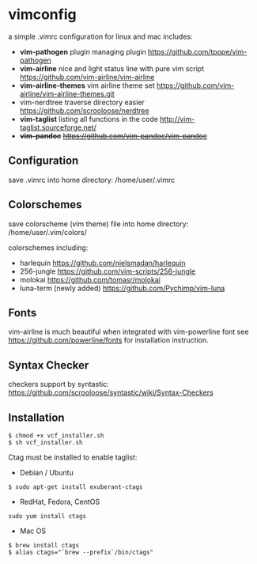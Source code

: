 # vimconfig
a simple .vimrc configuration for linux and mac includes:
* **vim-pathogen** plugin managing plugin
    https://github.com/tpope/vim-pathogen
* **vim-airline** nice and light status line with pure vim script
    https://github.com/vim-airline/vim-airline
* **vim-airline-themes** vim airline theme set
    https://github.com/vim-airline/vim-airline-themes.git
* vim-nerdtree traverse directory easier
    https://github.com/scrooloose/nerdtree
* **vim-taglist** listing all functions in the code
    http://vim-taglist.sourceforge.net/
* ~~**vim-pandoc**~~
    ~~https://github.com/vim-pandoc/vim-pandoc~~

Configuration
-------------
save .vimrc into home directory: /home/user/.vimrc

Colorschemes
------------
save colorscheme (vim theme) file into home directory: /home/user/.vim/colors/

colorschemes including:
* harlequin https://github.com/nielsmadan/harlequin
* 256-jungle https://github.com/vim-scripts/256-jungle
* molokai https://github.com/tomasr/molokai
* luna-term (newly added) https://github.com/Pychimp/vim-luna

Fonts
-----
vim-airline is much beautiful when integrated with vim-powerline font
see https://github.com/powerline/fonts for installation instruction.

Syntax Checker
--------------
checkers support by syntastic:
https://github.com/scrooloose/syntastic/wiki/Syntax-Checkers


Installation
------------
```shell
$ chmod +x vcf_installer.sh
$ sh vcf_installer.sh
```

Ctag must be installed to enable taglist:
* Debian / Ubuntu
```shell
$ sudo apt-get install exuberant-ctags
```
* RedHat, Fedora, CentOS
```shell
sudo yum install ctags
```
* Mac OS
```shell
$ brew install ctags
$ alias ctags="`brew --prefix`/bin/ctags"
```
